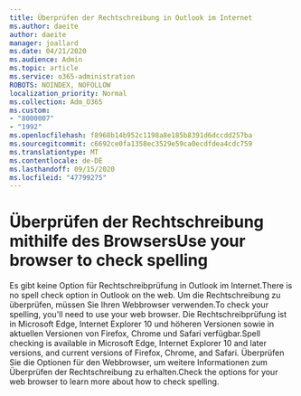 ```yaml
---
title: Überprüfen der Rechtschreibung in Outlook im Internet
ms.author: daeite
author: daeite
manager: joallard
ms.date: 04/21/2020
ms.audience: Admin
ms.topic: article
ms.service: o365-administration
ROBOTS: NOINDEX, NOFOLLOW
localization_priority: Normal
ms.collection: Adm_O365
ms.custom:
- "8000007"
- "1992"
ms.openlocfilehash: f8968b14b952c1198a8e185b8391d6dccdd257ba
ms.sourcegitcommit: c6692ce0fa1358ec3529e59ca0ecdfdea4cdc759
ms.translationtype: MT
ms.contentlocale: de-DE
ms.lasthandoff: 09/15/2020
ms.locfileid: "47799275"
---
```

# <a name="use-your-browser-to-check-spelling"></a><span data-ttu-id="30057-102">Überprüfen der Rechtschreibung mithilfe des Browsers</span><span class="sxs-lookup"><span data-stu-id="30057-102">Use your browser to check spelling</span></span>

<span data-ttu-id="30057-103">Es gibt keine Option für Rechtschreibprüfung in Outlook im Internet.</span><span class="sxs-lookup"><span data-stu-id="30057-103">There is no spell check option in Outlook on the web.</span></span> <span data-ttu-id="30057-104">Um die Rechtschreibung zu überprüfen, müssen Sie Ihren Webbrowser verwenden.</span><span class="sxs-lookup"><span data-stu-id="30057-104">To check your spelling, you'll need to use your web browser.</span></span> <span data-ttu-id="30057-105">Die Rechtschreibprüfung ist in Microsoft Edge, Internet Explorer 10 und höheren Versionen sowie in aktuellen Versionen von Firefox, Chrome und Safari verfügbar.</span><span class="sxs-lookup"><span data-stu-id="30057-105">Spell checking is available in Microsoft Edge, Internet Explorer 10 and later versions, and current versions of Firefox, Chrome, and Safari.</span></span> <span data-ttu-id="30057-106">Überprüfen Sie die Optionen für den Webbrowser, um weitere Informationen zum Überprüfen der Rechtschreibung zu erhalten.</span><span class="sxs-lookup"><span data-stu-id="30057-106">Check the options for your web browser to learn more about how to check spelling.</span></span>